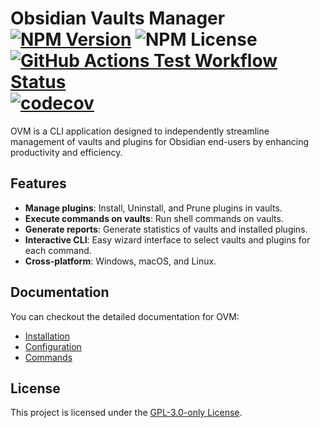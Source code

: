 # Obsidian Vaults Manager [![NPM Version](https://img.shields.io/npm/v/ovm)](http://npmjs.com/package/ovm) ![NPM License](https://img.shields.io/npm/l/ovm) [![GitHub Actions Test Workflow Status](https://github.com/msudgh/ovm/actions/workflows/test.yml/badge.svg?branch=main)](https://github.com/msudgh/ovm/actions/workflows/test.yml) [![codecov](https://codecov.io/github/msudgh/ovm/graph/badge.svg?token=KRTJMP2CY5)](https://codecov.io/github/msudgh/ovm)

OVM is a CLI application designed to independently streamline management of vaults and plugins for Obsidian end-users by enhancing productivity and efficiency.

## Features

- **Manage plugins**: Install, Uninstall, and Prune plugins in vaults.
- **Execute commands on vaults**: Run shell commands on vaults.
- **Generate reports**: Generate statistics of vaults and installed plugins.
- **Interactive CLI**: Easy wizard interface to select vaults and plugins for each command.
- **Cross-platform**: Windows, macOS, and Linux.

## Documentation

You can checkout the detailed documentation for OVM:

- [Installation](docs/installation.md)
- [Configuration](docs/configuration.md)
- [Commands](docs/commands.md)

## License

This project is licensed under the [GPL-3.0-only License](LICENSE).
